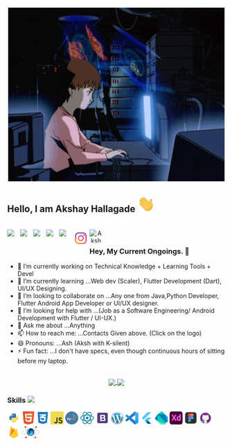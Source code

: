<p align="center">

  <img src="images/main.gif" alt="Coder GIF" width="500" height="400">
  
</p>

## Hello, I am Akshay Hallagade <img src="https://github.com/AbdallahHemdan/AbdallahHemdan/blob/master/wave.gif" width="40">

<br/>

<div align="center">

<a href="https://www.hackerrank.com/akshayhallagade1">
  <img align="left" width="30px" src="https://assets.brandfolder.com/y9ol94wb/v/331198/view@2x.png?v=1591971279" draggable="false" />
</a>

<a href="https://www.linkedin.com/in/akshayhallagade/">
  <img align="left" width="30px" src="https://cdn.worldvectorlogo.com/logos/linkedin-icon-2.svg" draggable="false" />
</a>

<a href="https://github.com/likeitaash">
  <img align="left" width="30px" src="https://cdn.uconnectlabs.com/wp-content/uploads/sites/46/2019/04/GitHub-Mark.png" draggable="false" />
</a>

<a href="mailto:akshayhallagade2612@gmail.com">
  <img align="left" width="30px" src="https://encrypted-tbn0.gstatic.com/images?q=tbn:ANd9GcS-432TiQYC0uBfJf4dBsNuzL8KKAm1yYD-8WN23pjZtIRL_IN7ZAdz7e6RUuAOuSCog_8&usqp=CAU" draggable="false" />
</a>

<a href="https://www.facebook.com/hallagade/">
  <img align="left" width="30px" src="https://cdn4.iconfinder.com/data/icons/social-media-flat-7/64/Social-media_Facebook-512.png" draggable="false" />
</a>

<a href="https://www.instagram.com/akshay_hallagade/">
  <img align="left"  width="40px" src="images/social/insta.png" draggable="false" />
</a>

<a href="https://dev.to/likeitaash">
  <img align="left" img src="https://d2fltix0v2e0sb.cloudfront.net/dev-badge.svg" alt="Akshay Hallagade's DEV Profile" height="30" width="30">
</a>

</div>

<br />

### Hey, My Current Ongoings. 👋

- 🔭 I’m currently working on Technical Knowledge + Learning Tools + Devel
- 🌱 I’m currently learning ...Web dev (Scaler), Flutter Development (Dart), UI/UX Designing.
- 👯 I’m looking to collaborate on ...Any one from Java,Python Developer, Flutter Android App Developer or UI/UX designer.
- 🤔 I’m looking for help with ...(Job as a Software Engineering/ Android Development with Flutter / UI-UX.)
- 💬 Ask me about ...Anything
- 📫 How to reach me: ...Contacts Given above. (Click on the logo)
- 😄 Pronouns: ...Ash (Aksh with K-silent)
- ⚡ Fun fact: ...I don't have specs, even though continuous hours of sitting before my laptop.

<br/>

<div align="center">
  
<a href="https://github.com/akshayhallagade/github-readme-stats">
  <img height=200 align="center" src="https://github-readme-stats.vercel.app/api?username=akshayhallagade&show_icons=true&theme=tokyonight" />
</a>
<a href="https://github.com/akshayhallagade/convoychat">
  <img height=200 align="center" src="https://github-readme-stats.vercel.app/api/top-langs?username=akshayhallagade&layout=compact&langs_count=8&card_width=320" />
</a>

</div>

### Skills <img src="https://media.giphy.com/media/WUlplcMpOCEmTGBtBW/giphy.gif" width="40">

<div align="center>
  
  <code><img height="30" src="images/skills/java.png"></code>
  <code><img height="30" src="images/skills/python.png"></code>
  <code><img height="30" src="images/skills/html.png"></code>
  <code><img height="30" src="images/skills/css.png"></code>
  <code><img height="30" src="images/skills/javascript.png"></code>
  <code><img height="30" src="images/skills/mysql.png"></code>
  <code><img height="30" src="images/skills/react.png"></code>
  <code><img height="30" src="images/skills/bootstrap.png"></code>
  <code><img height="30" src="images/skills/wordpress.jfif"></code>
  <code><img height="30" src="images/skills/VSCode.png"></code>
  <code><img height="30" src="images/skills/flutter.png"></code>
  <code><img height="30" src="images/skills/dart.png"></code>
  <code><img height="30" src="images/skills/XD.png"></code>
  <code><img height="30" src="images/skills/Figma.png"></code>
  <code><img height="30" src="images/skills/Github desktop.png"></code>
  <code><img height="30" src="images/skills/firebase.png"></code>
  <code><img height="30" src="images/skills/Proteus.png"></code>

</div>
